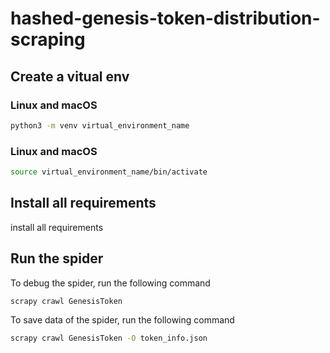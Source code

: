 # hashed-genesis-token-distribution-scraping

## Create a vitual env

### Linux and macOS

``` bash
python3 -m venv virtual_environment_name
```

### Linux and macOS
``` bash
source virtual_environment_name/bin/activate
```

## Install all requirements

install all requirements


## Run the spider

To debug the spider, run the following command
``` bash
scrapy crawl GenesisToken
```


To save data of the spider, run the following command
``` bash
scrapy crawl GenesisToken -O token_info.json
```
